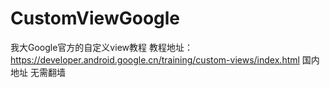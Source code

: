 # CustomViewGoogle
我大Google官方的自定义view教程
教程地址：https://developer.android.google.cn/training/custom-views/index.html
国内地址 无需翻墙
